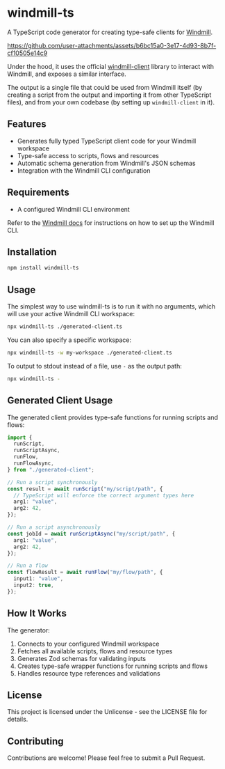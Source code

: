 # windmill-ts

A TypeScript code generator for creating type-safe clients for
[Windmill](https://www.windmill.dev/).

https://github.com/user-attachments/assets/b6bc15a0-3e17-4d93-8b7f-cf10505e14c9

Under the hood, it uses the official
[windmill-client](http://npm.im/windmill-client) library to interact with
Windmill, and exposes a similar interface.

The output is a single file that could be used from Windmill itself (by creating
a script from the output and importing it from other TypeScript files), and from
your own codebase (by setting up `windmill-client` in it).

## Features

- Generates fully typed TypeScript client code for your Windmill workspace
- Type-safe access to scripts, flows and resources
- Automatic schema generation from Windmill's JSON schemas
- Integration with the Windmill CLI configuration

## Requirements

- A configured Windmill CLI environment

Refer to the
[Windmill docs](https://www.windmill.dev/docs/advanced/cli/installation) for
instructions on how to set up the Windmill CLI.

## Installation

```bash
npm install windmill-ts
```

## Usage

The simplest way to use windmill-ts is to run it with no arguments, which will
use your active Windmill CLI workspace:

```bash
npx windmill-ts ./generated-client.ts
```

You can also specify a specific workspace:

```bash
npx windmill-ts -w my-workspace ./generated-client.ts
```

To output to stdout instead of a file, use `-` as the output path:

```bash
npx windmill-ts -
```

## Generated Client Usage

The generated client provides type-safe functions for running scripts and flows:

```typescript
import {
  runScript,
  runScriptAsync,
  runFlow,
  runFlowAsync,
} from "./generated-client";

// Run a script synchronously
const result = await runScript("my/script/path", {
  // TypeScript will enforce the correct argument types here
  arg1: "value",
  arg2: 42,
});

// Run a script asynchronously
const jobId = await runScriptAsync("my/script/path", {
  arg1: "value",
  arg2: 42,
});

// Run a flow
const flowResult = await runFlow("my/flow/path", {
  input1: "value",
  input2: true,
});
```

## How It Works

The generator:

1. Connects to your configured Windmill workspace
2. Fetches all available scripts, flows and resource types
3. Generates Zod schemas for validating inputs
4. Creates type-safe wrapper functions for running scripts and flows
5. Handles resource type references and validations

## License

This project is licensed under the Unlicense - see the LICENSE file for details.

## Contributing

Contributions are welcome! Please feel free to submit a Pull Request.
